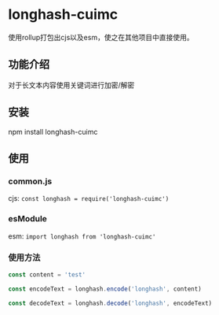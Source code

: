# longhash-cuimc
使用rollup打包出cjs以及esm，使之在其他项目中直接使用。

## 功能介绍
对于长文本内容使用关键词进行加密/解密

## 安装
npm install longhash-cuimc

## 使用

### common.js
cjs:
`const longhash = require('longhash-cuimc')`

### esModule
esm:
`import longhash from 'longhash-cuimc'`

### 使用方法
```js
const content = 'test'

const encodeText = longhash.encode('longhash', content)

const decodeText = longhash.decode('longhash', encodeText)
```


